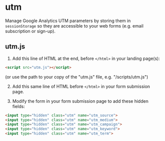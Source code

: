 # utm

Manage Google Analytics UTM parameters by storing them in `sessionStorage` so
they are accessible to your web forms (e.g. email subscription or sign-up).

## utm.js

1) Add this line of HTML at the end, before `</html>` in your landing page(s):

```html
<script src="utm.js"></script>
```

(or use the path to your copy of the "utm.js" file, e.g. "/scripts/utm.js")

2) Add this same line of HTML before `</html>` in your form submission page.

3) Modify the form in your form submission page to add these hidden fields:

```html
<input type="hidden" class="utm" name="utm_source">
<input type="hidden" class="utm" name="utm_medium">
<input type="hidden" class="utm" name="utm_campaign">
<input type="hidden" class="utm" name="utm_keyword">
<input type="hidden" class="utm" name="utm_term">
```
